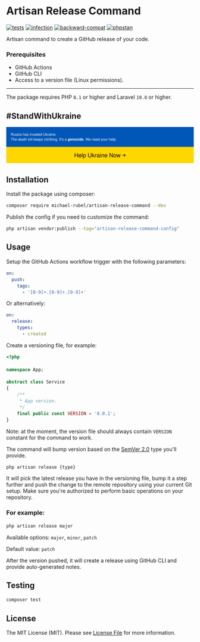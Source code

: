 # Artisan Release Command
[![tests](https://github.com/michael-rubel/artisan-release-command/actions/workflows/tests.yml/badge.svg)](https://github.com/michael-rubel/artisan-release-command/actions/workflows/tests.yml)
[![infection](https://github.com/michael-rubel/artisan-release-command/actions/workflows/infection.yml/badge.svg)](https://github.com/michael-rubel/artisan-release-command/actions/workflows/infection.yml)
[![backward-compat](https://github.com/michael-rubel/artisan-release-command/actions/workflows/backward-compat.yml/badge.svg)](https://github.com/michael-rubel/artisan-release-command/actions/workflows/backward-compat.yml)
[![phpstan](https://github.com/michael-rubel/artisan-release-command/actions/workflows/phpstan.yml/badge.svg)](https://github.com/michael-rubel/artisan-release-command/actions/workflows/phpstan.yml)

Artisan command to create a GitHub release of your code.

### Prerequisites

- GitHub Actions
- GitHub CLI
- Access to a version file (Linux permissions).

---

The package requires PHP `8.1` or higher and Laravel `10.8` or higher.

## #StandWithUkraine
[![SWUbanner](https://raw.githubusercontent.com/vshymanskyy/StandWithUkraine/main/banner2-direct.svg)](https://github.com/vshymanskyy/StandWithUkraine/blob/main/docs/README.md)

## Installation
Install the package using composer:
```bash
composer require michael-rubel/artisan-release-command --dev
```

Publish the config if you need to customize the command:
```bash
php artisan vendor:publish --tag="artisan-release-command-config"
```

## Usage
Setup the GitHub Actions workflow trigger with the following parameters:

```yaml
on:
  push:
    tags:
      - '[0-9]+.[0-9]+.[0-9]+'
```

Or alternatively:
```yaml
on:
  release:
    types:
      - created
```

Create a versioning file, for example:
```php
<?php

namespace App;

abstract class Service
{
    /**
     * App version.
     */
    final public const VERSION = '0.0.1';
}
```

Note: at the moment, the version file should always contain `VERSION` constant for the command to work.

The command will bump version based on the [SemVer 2.0](https://semver.org/) type you'll provide.

```php
php artisan release {type}
```

It will pick the latest release you have in the versioning file, bump it a step further and push the change to the remote repository using your current Git setup. Make sure you're authorized to perform basic operations on your repository.

### For example:
```php
php artisan release major
```

Available options: `major`, `minor`, `patch`

Default value: `patch`

After the version pushed, it will create a release using GitHub CLI and provide auto-generated notes.

## Testing
```bash
composer test
```

## License
The MIT License (MIT). Please see [License File](LICENSE.md) for more information.
